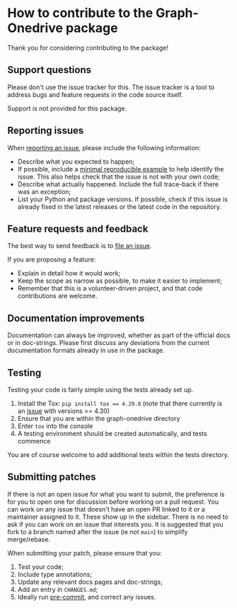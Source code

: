 # How to contribute to the Graph-Onedrive package

Thank you for considering contributing to the package!


## Support questions

Please don't use the issue tracker for this. The issue tracker is a tool to address bugs and feature requests in the code source itself.

Support is not provided for this package.


## Reporting issues

When [reporting an issue][1], please include the following information:

* Describe what you expected to happen;
* If possible, include a [minimal reproducible example](https://stackoverflow.com/help/minimal-reproducible-example) to help identify the issue. This also helps check that the issue is not with your own code;
* Describe what actually happened. Include the full trace-back if there was an exception;
* List your Python and package versions. If possible, check if this issue is already fixed in the latest releases or the latest code in the repository.


## Feature requests and feedback

The best way to send feedback is to [file an issue][1].

If you are proposing a feature:

* Explain in detail how it would work;
* Keep the scope as narrow as possible, to make it easier to implement;
* Remember that this is a volunteer-driven project, and that code contributions are welcome.


## Documentation improvements

Documentation can always be improved, whether as part of the official docs or in doc-strings.
Please first discuss any deviations from the current documentation formats already in use in the package.


## Testing

Testing your code is fairly simple using the tests already set up.

1. Install the Tox: `pip install tox == 4.29.0` (note that there currently is an [issue](https://github.com/tox-dev/tox/issues/3602) with versions >= 4.30)
2. Ensure that you are within the graph-onedrive directory
3. Enter `tox` into the console
4. A testing environment should be created automatically, and tests commence

You are of course welcome to add additional tests within the tests directory.


## Submitting patches

If there is not an open issue for what you want to submit, the preference is for you to open one for discussion before working on a pull request. You can work on any issue that doesn't have an open PR linked to it or a maintainer assigned to it. These show up in the sidebar. There is no need to ask if you can work on an issue that interests you.
It is suggested that you fork to a branch named after the issue (ie not `main`) to simplify merge/rebase.

When submitting your patch, please ensure that you:

1. Test your code;
2. Include type annotations;
3. Update any relevant docs pages and doc-strings;
4. Add an entry in `CHANGES.md`;
5. Ideally run [pre-commit](https://pre-commit.com), and correct any issues.



[1]: <https://github.com/dariobauer/graph-onedrive/issues> "GitHub issues"
